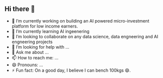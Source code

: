 ## Hi there 👋



- 🔭 I’m currently working on building an AI powered micro-investment platform for low income earners.
- 🌱 I’m currently learning AI ingeenering 
- 👯 I’m looking to collaborate on any data science, data engneering and AI engneering projects
- 🤔 I’m looking for help with ...
- 💬 Ask me about ...
- 📫 How to reach me: ...
- 😄 Pronouns: ...
- ⚡ Fun fact: On a good day, I believe I can bench 100kgs 😄. 
<!--
**Jmuinde/Jmuinde** is a ✨ _special_ ✨ repository because its `README.md` (this file) appears on your GitHub profile.

Here are some ideas to get you started:

- 🔭 I’m currently working on ...
- 🌱 I’m currently learning ...
- 👯 I’m looking to collaborate on ...
- 🤔 I’m looking for help with ...
- 💬 Ask me about ...
- 📫 How to reach me: ...
- 😄 Pronouns: ...
- ⚡ Fun fact: ...
-->

